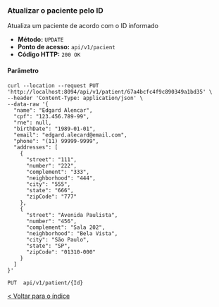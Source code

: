 ### Atualizar o paciente pelo ID

Atualiza um paciente de acordo com o ID informado

- **Método:** `UPDATE`
- **Ponto de acesso:** `api/v1/pacient`
- **Código HTTP:** `200 OK`

#### Parâmetro

```shell
curl --location --request PUT 'http://localhost:8094/api/v1/patient/67a4bcfc4f9c890349a1bd35' \
--header 'Content-Type: application/json' \
--data-raw '{  
  "name": "Edgard Alencar",
  "cpf": "123.456.789-99",
  "rne": null,
  "birthDate": "1989-01-01",
  "email": "edgard.alecard@email.com",
  "phone": "(11) 99999-9999",
  "addresses": [
    {
      "street": "111",
      "number": "222",
      "complement": "333",
      "neighborhood": "444",
      "city": "555",
      "state": "666",
      "zipCode": "777"
    },
    {
      "street": "Avenida Paulista",
      "number": "456",
      "complement": "Sala 202",
      "neighborhood": "Bela Vista",
      "city": "São Paulo",
      "state": "SP",
      "zipCode": "01310-000"
    }
  ]
}'
```
    PUT  api/v1/patient/{Id}

[< Voltar para o índice](../README.md)
